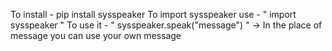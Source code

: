 To install - pip install sysspeaker
To import sysspeaker use - " import sysspeaker "
To use it - " sysspeaker.speak("message") "
-> In the place of message you can use your own message
